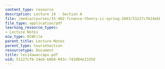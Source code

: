 ```yaml
---
content_type: resource
description: Lecture 14 - Section A
file: /media/courses/15-402-finance-theory-ii-spring-2003/51227cf624ebb0b4043c743d84e1335d_lec14awaccapv.pdf
file_type: application/pdf
learning_resource_types:
- Lecture Notes
ocw_type: OCWFile
parent_title: Lecture Notes
parent_type: CourseSection
resourcetype: Document
title: lec14awaccapv.pdf
uid: 51227cf6-24eb-b0b4-043c-743d84e1335d
---
```

